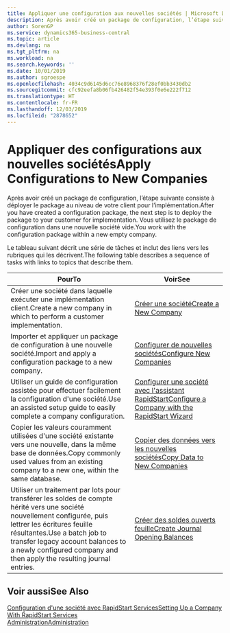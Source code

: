```yaml
---
title: Appliquer une configuration aux nouvelles sociétés | Microsoft Docs
description: Après avoir créé un package de configuration, l’étape suivante consiste à déployer le package au niveau de votre client pour l’implémentation. Vous utilisez la configuration avec une nouvelle société vide.
author: SorenGP
ms.service: dynamics365-business-central
ms.topic: article
ms.devlang: na
ms.tgt_pltfrm: na
ms.workload: na
ms.search.keywords: ''
ms.date: 10/01/2019
ms.author: sgroespe
ms.openlocfilehash: 4034c9d6145d6cc76e8968376f28ef0bb3430db2
ms.sourcegitcommit: cfc92eefa8b06fb426482f54e393f0e6e222f712
ms.translationtype: HT
ms.contentlocale: fr-FR
ms.lasthandoff: 12/03/2019
ms.locfileid: "2878652"
---
```

# <a name="apply-configurations-to-new-companies"></a><span data-ttu-id="e8b8f-104">Appliquer des configurations aux nouvelles sociétés</span><span class="sxs-lookup"><span data-stu-id="e8b8f-104">Apply Configurations to New Companies</span></span>
<span data-ttu-id="e8b8f-105">Après avoir créé un package de configuration, l’étape suivante consiste à déployer le package au niveau de votre client pour l’implémentation.</span><span class="sxs-lookup"><span data-stu-id="e8b8f-105">After you have created a configuration package, the next step is to deploy the package to your customer for implementation.</span></span> <span data-ttu-id="e8b8f-106">Vous utilisez le package de configuration dans une nouvelle société vide.</span><span class="sxs-lookup"><span data-stu-id="e8b8f-106">You work with the configuration package within a new empty company.</span></span>  

 <span data-ttu-id="e8b8f-107">Le tableau suivant décrit une série de tâches et inclut des liens vers les rubriques qui les décrivent.</span><span class="sxs-lookup"><span data-stu-id="e8b8f-107">The following table describes a sequence of tasks with links to topics that describe them.</span></span>

|<span data-ttu-id="e8b8f-108">**Pour**</span><span class="sxs-lookup"><span data-stu-id="e8b8f-108">**To**</span></span>|<span data-ttu-id="e8b8f-109">**Voir**</span><span class="sxs-lookup"><span data-stu-id="e8b8f-109">**See**</span></span>|  
|------------|-------------|  
|<span data-ttu-id="e8b8f-110">Créer une société dans laquelle exécuter une implémentation client.</span><span class="sxs-lookup"><span data-stu-id="e8b8f-110">Create a new company in which to perform a customer implementation.</span></span>|[<span data-ttu-id="e8b8f-111">Créer une société</span><span class="sxs-lookup"><span data-stu-id="e8b8f-111">Create a New Company</span></span>](admin-how-to-create-a-new-company.md)|  
|<span data-ttu-id="e8b8f-112">Importer et appliquer un package de configuration à une nouvelle société.</span><span class="sxs-lookup"><span data-stu-id="e8b8f-112">Import and apply a configuration package to a new company.</span></span>|[<span data-ttu-id="e8b8f-113">Configurer de nouvelles sociétés</span><span class="sxs-lookup"><span data-stu-id="e8b8f-113">Configure New Companies</span></span>](admin-how-to-configure-new-companies.md)|  
|<span data-ttu-id="e8b8f-114">Utiliser un guide de configuration assistée pour effectuer facilement la configuration d'une société.</span><span class="sxs-lookup"><span data-stu-id="e8b8f-114">Use an assisted setup guide to easily complete a company configuration.</span></span>|[<span data-ttu-id="e8b8f-115">Configurer une société avec l'assistant RapidStart</span><span class="sxs-lookup"><span data-stu-id="e8b8f-115">Configure a Company with the RapidStart Wizard</span></span>](admin-how-to-configure-a-company-with-the-rapidstart-wizard.md)|
|<span data-ttu-id="e8b8f-116">Copier les valeurs couramment utilisées d'une société existante vers une nouvelle, dans la même base de données.</span><span class="sxs-lookup"><span data-stu-id="e8b8f-116">Copy commonly used values from an existing company to a new one, within the same database.</span></span>|[<span data-ttu-id="e8b8f-117">Copier des données vers les nouvelles sociétés</span><span class="sxs-lookup"><span data-stu-id="e8b8f-117">Copy Data to New Companies</span></span>](admin-how-to-copy-data-to-new-companies.md)|  
|<span data-ttu-id="e8b8f-118">Utiliser un traitement par lots pour transférer les soldes de compte hérité vers une société nouvellement configurée, puis lettrer les écritures feuille résultantes.</span><span class="sxs-lookup"><span data-stu-id="e8b8f-118">Use a batch job to transfer legacy account balances to a newly configured company and then apply the resulting journal entries.</span></span>|[<span data-ttu-id="e8b8f-119">Créer des soldes ouverts feuille</span><span class="sxs-lookup"><span data-stu-id="e8b8f-119">Create Journal Opening Balances</span></span>](admin-how-to-create-journal-opening-balances.md)|  

## <a name="see-also"></a><span data-ttu-id="e8b8f-120">Voir aussi</span><span class="sxs-lookup"><span data-stu-id="e8b8f-120">See Also</span></span>  
[<span data-ttu-id="e8b8f-121">Configuration d'une société avec RapidStart Services</span><span class="sxs-lookup"><span data-stu-id="e8b8f-121">Setting Up a Company With RapidStart Services</span></span>](admin-set-up-a-company-with-rapidstart.md)  
[<span data-ttu-id="e8b8f-122">Administration</span><span class="sxs-lookup"><span data-stu-id="e8b8f-122">Administration</span></span>](admin-setup-and-administration.md)
